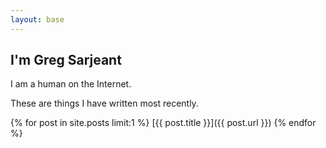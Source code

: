 ```yaml
---
layout: base
---
```

## I'm Greg Sarjeant

I am a human on the Internet.

These are things I have written most recently.
    
{% for post in site.posts limit:1 %}
  [{{ post.title }}]({{ post.url }})
{% endfor %}
